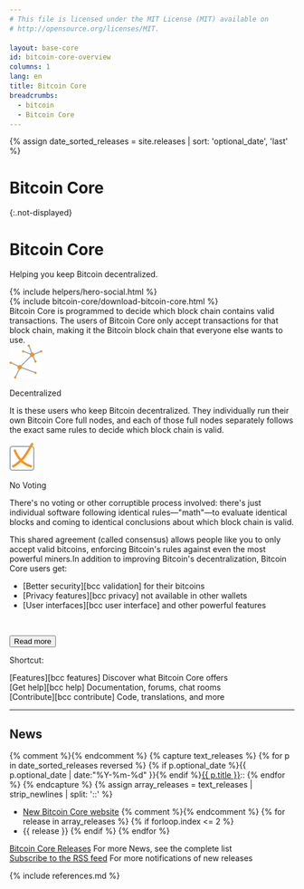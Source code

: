 ```yaml
---
# This file is licensed under the MIT License (MIT) available on
# http://opensource.org/licenses/MIT.

layout: base-core
id: bitcoin-core-overview
columns: 1
lang: en
title: Bitcoin Core
breadcrumbs:
  - bitcoin
  - Bitcoin Core
---
```


{% assign date_sorted_releases = site.releases | sort: 'optional_date', 'last' %}

<link rel="alternate" type="application/rss+xml" href="/en/rss/releases.rss" title="Bitcoin Core releases">

# Bitcoin Core
{:.not-displayed}

<!-- ![Bitcoin Core: Helping You Keep Bitcoin Decentralized](/img/bitcoin-core/en-big-logo.svg) -->

<div class="hero core-hero">
  <div class="container hero-container">
    <h1>Bitcoin Core</h1>
    <p class="summary">Helping you keep Bitcoin decentralized.</p>
    {% include helpers/hero-social.html %}
  </div>
</div>

<div class="container core-content clearfix">
<div class="core-column-left">{% include bitcoin-core/download-bitcoin-core.html %}</div>

<div class="show_less_more core-column-right">
  <div class="show_less" markdown="block">
  Bitcoin Core is programmed to decide which block chain contains
  valid transactions. The users of Bitcoin Core only accept
  transactions for that block chain, making it the Bitcoin block
  chain that everyone else wants to use.
  </div>

  <div class="show_more" markdown="block">
  <div class="row show_more-row">
    <div class="show_more-block">
      <img class="show_more-icon" src="/img/bitcoin-core/decentralized.svg" alt="icon">
      <p class="show_more-title">Decentralized</p>
      <p>
      It is these users who keep Bitcoin decentralized. They
      individually run their own Bitcoin Core full nodes, and each of
      those full nodes separately follows the exact same rules to decide
      which block chain is valid.
      </p>
    </div>
    <div class="show_more-block">
      <img class="show_more-icon" src="/img/bitcoin-core/no_voting.svg" alt="icon">
      <p class="show_more-title">No Voting</p>
      <p>
      There's no voting or other corruptible process involved: there's
      just individual software following identical rules—"math"—to
      evaluate identical blocks and coming to identical conclusions
      about which block chain is valid.
      </p>
    </div>
  </div>

  <p>
  This shared agreement (called consensus) allows people like you to only accept valid bitcoins, enforcing Bitcoin's rules against even the most powerful miners.In addition to improving Bitcoin's decentralization, Bitcoin Core users get:
  </p>
  
  <div class="show_more-list" markdown="block">

* <span>[Better security][bcc validation] for their bitcoins</span>
* <span>[Privacy features][bcc privacy] not available in other wallets</span>
* <span>[User interfaces][bcc user interface] and other powerful features</span>

&nbsp;

  </div>
  </div>

  <p class="center"><button class="toggle_show_more_less js not-displayed"><span class="fa fa-caret-down"></span> Read more</button></p>
</div>

<div class="core-column-left">
  <p class="corecard-label">Shortcut:</p>
  <div class="corecard features-card" markdown="block">
  [Features][bcc features]
  Discover what Bitcoin Core offers
  </div>

  <div class="corecard help-card" markdown="block">
  [Get help][bcc help]
  Documentation, forums, chat rooms
  </div>
  
  <div class="corecard contribute-card" markdown="block">
  [Contribute][bcc contribute]
  Code, translations, and more
  </div>
</div>

<div class="core-column-right news-block clearfix">

<hr class="separator core-separator">

<h2 id="news" class="section-title news-title">News</h2>
<div class="news-list" markdown="block">
{% comment %}<!-- Capture all the releases into a string and convert it to an array -->{% endcomment %}
{% capture text_releases %}
{% for p in date_sorted_releases reversed %}
  {% if p.optional_date %}{{ p.optional_date | date:"%Y-%m-%d" }}{% endif %}<a href="{{ p.url | replace:'.html','' }}">{{ p.title }}</a>::
 {% endfor %}
{% endcapture %}
{% assign array_releases = text_releases | strip_newlines | split: '::' %}

* [New Bitcoin Core website](https://bitcoincore.org)
  {% comment %}<!-- show the latest three releases -->{% endcomment %}
  {% for release in array_releases %}
  {% if forloop.index <= 2 %}
* {{ release }}
  {% endif %}
  {% endfor %}
  </div>
</div>

<div class="core-column-left clearfix">
  <div class="corecard releases-card" markdown="block">
  <a href="/en/version-history">Bitcoin Core Releases</a>
  For more News, see the complete list
  </div>
  <div class="corecard rss-card" markdown="block">
  <a type="application/atom+xml" href="/en/rss/blog.xml">Subscribe to the RSS feed</a>
  For more notifications of new releases
  </div>
</div>

</div>

<script>
if ( $( window ).width() > 400 && $( window ).height() > 600 ) {
  $(".show_more").removeClass("show_more");
  $(".toggle_show_more_less").removeClass("toggle_show_more_less");
}
</script>

{% include references.md %}
